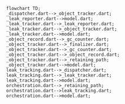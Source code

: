 <!---
Generated by https://github.com/polina-c/layerlens
Dependencies that create loop are markes with `!`.
-->

```mermaid
flowchart TD;
_dispatcher.dart-->_object_tracker.dart;
_leak_reporter.dart-->model.dart;
_leak_tracker.dart-->_leak_reporter.dart;
_leak_tracker.dart-->_object_tracker.dart;
_leak_tracker.dart-->model.dart;
_object_record.dart-->_gc_counter.dart;
_object_tracker.dart-->_finalizer.dart;
_object_tracker.dart-->_gc_counter.dart;
_object_tracker.dart-->_object_record.dart;
_object_tracker.dart-->_retaining_path;
_object_tracker.dart-->model.dart;
leak_tracking.dart-->_dispatcher.dart;
leak_tracking.dart-->_leak_tracker.dart;
leak_tracking.dart-->model.dart;
orchestration.dart-->_retaining_path;
orchestration.dart-->leak_tracking.dart;
orchestration.dart-->model.dart;
```

